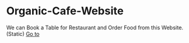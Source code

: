 # Organic-Cafe-Website
We can Book a Table for Restaurant  and Order Food from this Website.(Static)
[Go to ](index.html)

